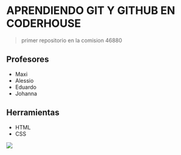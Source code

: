 # APRENDIENDO GIT Y GITHUB EN CODERHOUSE

> primer repositorio en la comision 46880 

## Profesores

- Maxi
- Alessio
- Eduardo
- Johanna

## Herramientas

- HTML
- CSS

[![](https://images.unsplash.com/photo-1682686580922-2e594f8bdaa7?ixlib=rb-4.0.3&ixid=M3wxMjA3fDF8MHxwaG90by1wYWdlfHx8fGVufDB8fHx8fA%3D%3D&auto=format&fit=crop&w=1974&q=80)](https://images.unsplash.com/photo-1682686580922-2e594f8bdaa7?ixlib=rb-4.0.3&ixid=M3wxMjA3fDF8MHxwaG90by1wYWdlfHx8fGVufDB8fHx8fA%3D%3D&auto=format&fit=crop&w=1974&q=80)